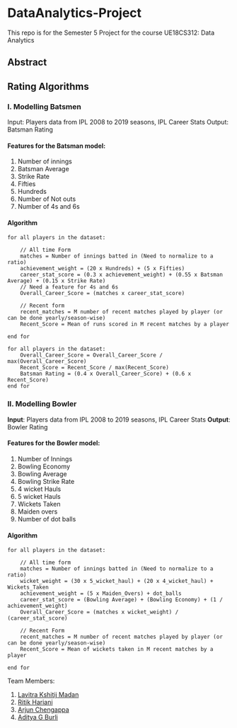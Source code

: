 # DataAnalytics-Project

This repo is for the Semester 5 Project for the course UE18CS312: Data Analytics

## Abstract

## Rating Algorithms

### I. Modelling Batsmen

Input: Players data from IPL 2008 to 2019 seasons, IPL Career Stats
Output: Batsman Rating

#### Features for the Batsman model:

1. Number of innings
2. Batsman Average
3. Strike Rate
4. Fifties
5. Hundreds
6. Number of Not outs
7. Number of 4s and 6s

#### Algorithm

```
for all players in the dataset:
    
    // All time Form
    matches = Number of innings batted in (Need to normalize to a ratio)
    achievement_weight = (20 x Hundreds) + (5 x Fifties)
    career_stat_score = (0.3 x achievement_weight) + (0.55 x Batsman Average) + (0.15 x Strike Rate) 
    // Need a feature for 4s and 6s
    Overall_Career_Score = (matches x career_stat_score)

    // Recent form
    recent_matches = M number of recent matches played by player (or can be done yearly/season-wise)
    Recent_Score = Mean of runs scored in M recent matches by a player

end for

for all players in the dataset:
    Overall_Career_Score = Overall_Career_Score / max(Overall_Career_Score)
    Recent_Score = Recent_Score / max(Recent_Score)
    Batsman Rating = (0.4 x Overall_Career_Score) + (0.6 x Recent_Score)
end for
```

### II. Modelling Bowler

**Input**: Players data from IPL 2008 to 2019 seasons, IPL Career Stats
**Output**: Bowler Rating

#### Features for the Bowler model:

1. Number of Innings
2. Bowling Economy
3. Bowling Average
4. Bowling Strike Rate
5. 4 wicket Hauls
6. 5 wicket Hauls
7. Wickets Taken
8. Maiden overs
9. Number of dot balls

#### Algorithm

```
for all players in the dataset:
    
    // All time form
    matches = Number of innings batted in (Need to normalize to a ratio)
    wicket_weight = (30 x 5_wicket_haul) + (20 x 4_wicket_haul) + Wickets_Taken
    achievement_weight = (5 x Maiden_Overs) + dot_balls
    career_stat_score = (Bowling Average) + (Bowling Economy) + (1 / achievement_weight)
    Overall_Career_Score = (matches x wicket_weight) / (career_stat_score) 

    // Recent Form
    recent_matches = M number of recent matches played by player (or can be done yearly/season-wise)
    Recent_Score = Mean of wickets taken in M recent matches by a player

end for
```


Team Members:
1. [Lavitra Kshitij Madan](https://github.com/Lavitra15)
2. [Ritik Hariani](https://github.com/RITIKHARIANI)
3. [Arjun Chengappa](https://github.com/arjunchengappa)
4. [Aditya G Burli](https://github.com/AdityaBurli06)
